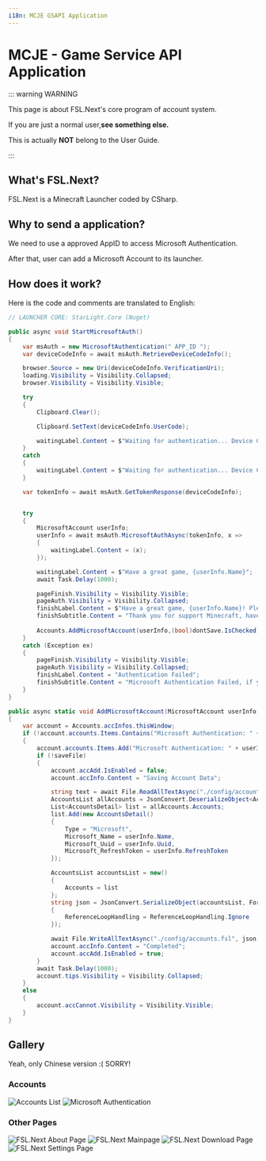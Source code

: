 ```yaml
---
i18n: MCJE GSAPI Application
---
```


# MCJE - Game Service API Application

::: warning WARNING

This page is about FSL.Next's core program of account system.

If you are just a normal user,**see something else.**

This is actually **NOT** belong to the User Guide.

:::

## What's FSL.Next?

FSL.Next is a Minecraft Launcher coded by CSharp.

## Why to send a application?

We need to use a approved AppID to access Microsoft Authentication.

After that, user can add a Microsoft Account to its launcher.

## How does it work?

Here is the code and comments are translated to English:

```csharp
// LAUNCHER CORE: StarLight.Core (Nuget)

public async void StartMicrosoftAuth()
{
    var msAuth = new MicrosoftAuthentication(" APP_ID ");
    var deviceCodeInfo = await msAuth.RetrieveDeviceCodeInfo();

    browser.Source = new Uri(deviceCodeInfo.VerificationUri);
    loading.Visibility = Visibility.Collapsed;
    browser.Visibility = Visibility.Visible;

    try
    {
        Clipboard.Clear();

        Clipboard.SetText(deviceCodeInfo.UserCode);

        waitingLabel.Content = $"Waiting for authentication... Device Code{deviceCodeInfo.UserCode}";
    }
    catch
    {
        waitingLabel.Content = $"Waiting for authentication... Device Code{deviceCodeInfo.UserCode}";
    }

    var tokenInfo = await msAuth.GetTokenResponse(deviceCodeInfo);


    try
    {
        MicrosoftAccount userInfo;
        userInfo = await msAuth.MicrosoftAuthAsync(tokenInfo, x =>
        {
            waitingLabel.Content = (x);
        });

        waitingLabel.Content = $"Have a great game, {userInfo.Name}";
        await Task.Delay(1000);

        pageFinish.Visibility = Visibility.Visible;
        pageAuth.Visibility = Visibility.Collapsed;
        finishLabel.Content = $"Have a great game, {userInfo.Name}! Please continue in the main window";
        finishSubtitle.Content = "Thank you for support Minecraft, have a great game!";
        
        Accounts.AddMicrosoftAccount(userInfo,(bool)dontSave.IsChecked);
    }
    catch (Exception ex)
    {
        pageFinish.Visibility = Visibility.Visible;
        pageAuth.Visibility = Visibility.Collapsed;
        finishLabel.Content = "Authentication Failed";
        finishSubtitle.Content = "Microsoft Authentication Failed, if you don't have Minecraft Java Edition，please go to Minecraft Website or Microsoft Xbox to buy Minecraft!" + ex.Message;
    }
}
```

```csharp
public async static void AddMicrosoftAccount(MicrosoftAccount userInfo, bool saveFile)
{
    var account = Accounts.accInfos.thisWindow;
    if (!account.accounts.Items.Contains("Microsoft Authentication: " + userInfo.Name))
    {
        account.accounts.Items.Add("Microsoft Authentication: " + userInfo.Name);
        if (!saveFile)
        {
            account.accAdd.IsEnabled = false;
            account.accInfo.Content = "Saving Account Data";

            string text = await File.ReadAllTextAsync("./config/accounts.fsl");
            AccountsList allAccounts = JsonConvert.DeserializeObject<AccountsList>(text);
            List<AccountsDetail> list = allAccounts.Accounts;
            list.Add(new AccountsDetail()
            {
                Type = "Microsoft",
                Microsoft_Name = userInfo.Name,
                Microsoft_Uuid = userInfo.Uuid,
                Microsoft_RefreshToken = userInfo.RefreshToken
            });

            AccountsList accountsList = new()
            {
                Accounts = list
            };
            string json = JsonConvert.SerializeObject(accountsList, Formatting.Indented, new JsonSerializerSettings
            {
                ReferenceLoopHandling = ReferenceLoopHandling.Ignore
            });

            await File.WriteAllTextAsync("./config/accounts.fsl", json);
            account.accInfo.Content = "Completed";
            account.accAdd.IsEnabled = true;
        }
        await Task.Delay(1000);
        account.tips.Visibility = Visibility.Collapsed;
    }
    else
    {
        account.accCannot.Visibility = Visibility.Visible;
    }
}
```

## Gallery

Yeah, only Chinese version :( SORRY!

### Accounts

![Accounts List](./.assets/FSL_AC_L.png)
![Microsoft Authentication](./.assets/FSL_AC_A.png)

### Other Pages

![FSL.Next About Page](./.assets/FSL_AP.png)
![FSL.Next Mainpage](./.assets/FSL_MP.png)
![FSL.Next Download Page](./.assets/FSL_DP.png)
![FSL.Next Settings Page](./.assets/FSL_SP.png)